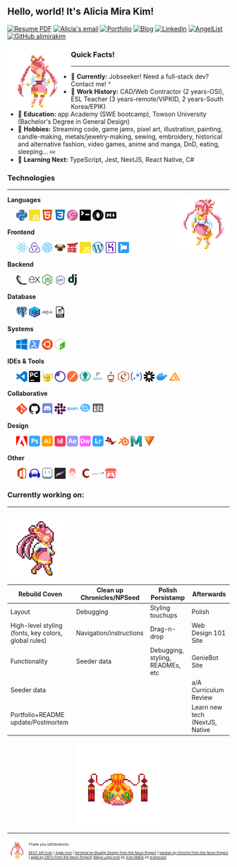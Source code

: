 ## Hello, world! It's Alicia Mira Kim!
<!-- TODO: Badges, picture, project previews/links -->

<a href="Kim_Mira_Alicia_Resume.pdf" download>![Resume PDF](https://img.shields.io/badge/-Resume-f00?style=flat-square&logo=adobe&logoColor=white)</a>
[![Alicia's email](https://img.shields.io/badge/email-ea4335?style=flat-square&logo=gmail&logoColor=white&link=mailto:alicia.mira.kim@gmail.com)](mailto:alicia.mira.kim@gmail.com)
[![Portfolio](https://img.shields.io/badge/-❤_Portfolio-fd4?style=flat-square&logo=a&logoColor=white&link=https://alimirakim.github.io/)](https://alimirakim.github.io)
[![Blog](https://img.shields.io/badge/-Blog-21759b?style=flat-square&logo=WordPress&logoColor=white&link=https://aliciamirakim.com/)](https://aliciamirakim.com)
[![Linkedin](https://img.shields.io/badge/-LinkedIn-0077b5?style=flat-square&logo=Linkedin&logoColor=white&link=https://www.linkedin.com/in/alicia-mira-kim-416a0a41//)](https://www.linkedin.com/in/alicia-mira-kim-416a0a41)
[![AngelList](https://img.shields.io/badge/-AngelList-black?style=flat-square&logo=AngelList&logoColor=white&link=https://angel.co/u/alicia-mira-kim)](https://angel.co/u/alicia-mira-kim)
[![GitHub alimirakim](https://img.shields.io/github/followers/alimirakim?label=follow&style=social)](https://github.com/alimirakim)

<img src="icons/_pygma.gif" align="left">

### Quick Facts!
---
- 💬 **Currently:** Jobseeker! Need a full-stack dev? Contact me! ^
- 💼 **Work History:** CAD/Web Contractor (2 years-OSI), ESL Teacher (3 years-remote/VIPKID, 2 years-South Korea/EPIK) 
- 🍎 **Education:** app Academy (SWE bootcamp), Towson University (Bachelor's Degree in General Design)
- 🎨 **Hobbies:** Streaming code, game jams, pixel art, illustration, painting, candle-making, metals/jewelry-making, sewing, embroidery, historical and alternative fashion, video games, anime and manga, DnD, eating, sleeping... 💤
- 🌱 **Learning Next:** TypeScript, Jest, NextJS, React Native, C#

<!-- <img src="icons/_dvalita.jpg" style="float: right; width: 30%;"> -->

<!-- [![AngelList](https://img.shields.io/badge/-AngelList-blue?style=flat-square&logo=AngelList&logoColor=white)](www.wow.com)

[![email]()]()
[![Follow]()]()
[![Portfolio]()]()
[![Blog]()]()

https://img.shields.io/static/v1?label=<LABEL>&message=<MESSAGE>&color=<COLOR> -->



### Technologies
--------------------------------------

<img src="icons/_pygmaiso.png" align="right">

**Languages**

  &nbsp;&nbsp;&nbsp;&nbsp; 
  <img src="icons/python.svg" alt=" icon" width="25" height="25">
  <img src="icons/javascript.svg" alt=" icon" width="25" height="25">
  <img src="icons/html5.svg" alt=" icon" width="25" height="25">
  <img src="icons/css3.svg" alt=" icon" width="25" height="25">
  <img src="icons/sass.svg" alt=" icon" width="25" height="25">
  <img src="icons/cli.svg" alt=" icon" width="25" height="25">
  <img src="icons/json.svg" alt=" icon" width="25" height="25">
  <img src="icons/markdown.svg" alt=" icon" width="25" height="25">


**Frontend** 

  &nbsp;&nbsp;&nbsp;&nbsp; 
  <img src="icons/react.svg" alt=" icon" width="25" height="25">
  <img src="icons/redux.svg" alt=" icon" width="25" height="25">
  <img src="icons/webpack.svg" alt="webpack icon" width="25" height="25">
  <img src="icons/pug.svg" alt=" icon" width="25" height="25">
  <img src="icons/jinja.svg" alt=" icon" width="25" height="25">
  <img src="icons/javascript.svg" alt=" icon" width="25" height="25">
  <img src="icons/wordpress.svg" alt="wordpress icon" width="25" height="25">
  <img src="icons/heroku.svg" alt="webpack icon" width="25" height="25">
  <img src="icons/fontawesome.svg" alt="Font Awesome icon" width="25" height="25">

**Backend** 

  &nbsp;&nbsp;&nbsp;&nbsp; 
  <img src="icons/flask.svg" alt=" icon" width="25" height="25">
  <img src="icons/express.svg" alt=" icon" width="25" height="25">
  <img src="icons/node-dot-js.svg" alt=" icon" width="25" height="25">
  <img src="icons/restapi.svg" alt=" icon" width="25" height="25">
  <img src="icons/django.svg" alt=" icon" width="25" height="25">

**Database** 

  &nbsp;&nbsp;&nbsp;&nbsp; 
  <img src="icons/postgresql.svg" alt=" icon" width="25" height="25">
  <img src="icons/sequelize.svg" alt=" icon" width="25" height="25">
  <img src="icons/sqlalchemy.svg" alt=" icon" width="25" height="25">
  <img src="icons/sql.svg" alt=" icon" width="25" height="25">

**Systems** 

  &nbsp;&nbsp;&nbsp;&nbsp; 
  <img src="icons/windows.svg" alt=" icon" width="25" height="25">
  <img src="icons/powershell.svg" alt=" icon" width="25" height="25">
  <img src="icons/ubuntu.svg" alt=" icon" width="25" height="25">
  <img src="icons/gnubash.svg" alt=" icon" width="25" height="25">

**IDEs & Tools** 

  &nbsp;&nbsp;&nbsp;&nbsp; 
  <img src="icons/visualstudiocode.svg" alt=" icon" width="25" height="25">
  <img src="icons/pycharm.svg" alt=" icon" width="25" height="25">
  <img src="icons/geany.svg" alt=" icon" width="25" height="25">
  <img src="icons/insomnia.svg" alt=" icon" width="25" height="25">
  <img src="icons/postman.svg" alt=" icon" width="25" height="25">
  <img src="icons/gitkraken.svg" alt=" icon" width="25" height="25">
  <img src="icons/pytest.svg" alt=" icon" width="25" height="25">
  <img src="icons/mocha.svg" alt=" icon" width="25" height="25">
  <img src="icons/chai.svg" alt=" icon" width="25" height="25">
  <img src="icons/regex.svg" alt=" icon" width="25" height="25">
  <img src="icons/jsonwebtokens.svg" alt=" icon" width="25" height="25">
  <img src="icons/docker.svg" alt=" icon" width="25" height="25">
  <img src="icons/awsamplify.svg" alt=" icon" width="25" height="25">

**Collaborative** 

  &nbsp;&nbsp;&nbsp;&nbsp; 
  <img src="icons/git.svg" alt=" icon" width="25" height="25">
  <img src="icons/github.svg" alt=" icon" width="25" height="25">
  <img src="icons/discord.svg" alt=" icon" width="25" height="25">
  <img src="icons/slack.svg" alt=" icon" width="25" height="25">
  <img src="icons/zoom.svg" alt=" icon" width="25" height="25">
  <img src="icons/agile.svg" alt=" icon" width="25" height="25">
  <img src="icons/kanban.svg" alt=" icon" width="25" height="25">

**Design** 

  &nbsp;&nbsp;&nbsp;&nbsp; 
  <img src="icons/adobe.svg" alt=" icon" width="25" height="25">
  <img src="icons/adobephotoshop.svg" alt=" icon" width="25" height="25">
  <img src="icons/adobeillustrator.svg" alt=" icon" width="25" height="25">
  <img src="icons/adobeindesign.svg" alt=" icon" width="25" height="25">
  <img src="icons/adobeaftereffects.svg" alt=" icon" width="25" height="25">
  <img src="icons/adobedreamweaver.svg" alt=" icon" width="25" height="25">
  <img src="icons/adobelightroom.svg" alt=" icon" width="25" height="25">
  <img src="icons/rhinoceros.svg" alt=" icon" width="25" height="25">
  <img src="icons/blender.svg" alt=" icon" width="25" height="25">
  <img src="icons/maya.svg" alt=" icon" width="25" height="25">
  <img src="icons/hitfilmexpress.png" alt="HitFilm Express icon" width="25" height="25">
  <!-- <img src="icons/affinity.svg" alt="Affinity icon" width="25" height="25">
  <img src="icons/affinitydesigner.svg" alt="Affinity Designer icon" width="25" height="25">
  <img src="icons/affinityphoto.svg" alt="Affinity Photo icon" width="25" height="25">
  <img src="icons/affinitypublisher.svg" alt="Affinity Publisher icon" width="25" height="25"> -->

**Other** 

  &nbsp;&nbsp;&nbsp;&nbsp; 
  <img src="icons/microsoftoffice.svg" alt=" icon" width="25" height="25">
  <img src="icons/audacity.svg" alt=" icon" width="25" height="25">
  <img src="icons/aseprite.svg" alt=" icon" width="25" height="25">
  <img src="icons/procreate.webp" alt=" icon" width="25" height="25">
  <img src="icons/renpy.svg" alt=" icon" width="25" height="25">
  <img src="icons/stencyl.svg" alt=" icon" width="25" height="25">
  <img src="icons/steamworks.svg" alt=" icon" width="25" height="25">
  <img src="icons/itch-dot-io.svg" alt=" icon" width="25" height="25">

<!-- <img src="icons/.svg" alt=" icon" width="25" height="25"> -->




###  Currently working on:
-----------------------------

<img src="icons/_pygmawalk.gif">

| Rebuild Coven | Clean up Chronicles/NPSeed | Polish Persistamp | Afterwards |
|---------------|----------------------------|-------------------|------------|
| Layout        | Debugging                  | Styling touchups  | Polish     |
| High-level styling (fonts, key colors, global rules) | Navigation/instructions | Drag-n-drop | Web Design 101 Site |
| Functionality | Seeder data | Debugging, styling, READMEs, etc  | GenieBot Site
| Seeder data   | | | a/A Curriculum Review |
| Portfolio+README update/Postmortem | | | Learn new tech (NextJS, Native |

<p align="center"><img src="icons/_pouch.png" align="center"></p>

---------------------------------
<small style="font-size: 0.5rem">
<img src="icons/_minipygma.png" align="left"> Thank you (attributions):
  
  [REST API Icon](https://www.visualpharm.com/free-icons/rest%20api-595b40b65ba036ed117d1778) | [Agile Icon](https://thenounproject.com/search/?q=agile&i=3428387) | [terminal by Bluetip Design from the Noun Project](https://thenounproject.com/term/terminal/334312/) | [kanban by Shocho from the Noun Project](https://thenounproject.com/search/?q=kanban&i=3688361) | [agile by SBTS from the Noun Project](https://thenounproject.com/search/?q=agile&i=3428387)| <a href="https://iconscout.com/icons/maya" target="_blank">Maya Logo Icon</a> by <a href="https://iconscout.com/contributors/icon-mafia">Icon Mafia</a> on <a href="https://iconscout.com">Iconscout</a>

</small>
